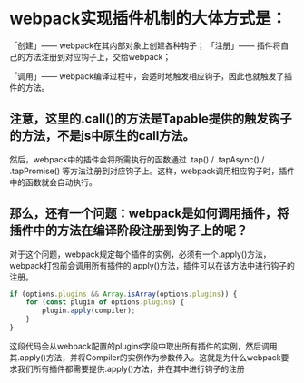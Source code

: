 # webpack实现插件机制的大体方式是：
「创建」—— webpack在其内部对象上创建各种钩子；
「注册」—— 插件将自己的方法注册到对应钩子上，交给webpack；
  <!-- compiler.hoos.emit.tap('MyPlugin',()=>{})  插件注册到钩子上-->
「调用」—— webpack编译过程中，会适时地触发相应钩子，因此也就触发了插件的方法。
<!-- this.hooks.compile.call(params) 编译中调用钩子 触发钩子上的方法 -->

## 注意，这里的.call()的方法是Tapable提供的触发钩子的方法，不是js中原生的call方法。


<!-- tapable主要负责处理事件，采用的是发布订阅模式 -->

然后，webpack中的插件会将所需执行的函数通过 .tap() / .tapAsync() / .tapPromise() 等方法注册到对应钩子上。这样，webpack调用相应钩子时，插件中的函数就会自动执行。


## 那么，还有一个问题：webpack是如何调用插件，将插件中的方法在编译阶段注册到钩子上的呢？
对于这个问题，webpack规定每个插件的实例，必须有一个.apply()方法，webpack打包前会调用所有插件的.apply()方法，插件可以在该方法中进行钩子的注册。
```javascript
if (options.plugins && Array.isArray(options.plugins)) {
    for (const plugin of options.plugins) {
        plugin.apply(compiler);
    }
}
```
这段代码会从webpack配置的plugins字段中取出所有插件的实例，然后调用其.apply()方法，并将Compiler的实例作为参数传入。这就是为什么webpack要求我们所有插件都需要提供.apply()方法，并在其中进行钩子的注册




